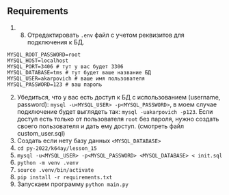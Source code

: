 ## Requirements
1. 8. Отредактировать `.env` файл с учетом реквизитов для подключения к БД.

```
MYSQL_ROOT_PASSWORD=root
MYSQL_HOST=localhost
MYSQL_PORT=3406 # тут у вас будет 3306
MYSQL_DATABASE=tms # тут будет ваше название БД
MYSQL_USER=akarpovich # ваше имя пользователя
MYSQL_PASSWORD=123 # ваш пароль
```
2. Убедиться, что у вас есть доступ к БД с использованием (username, password):
`mysql -u<MYSQL_USER> -p<MYSQL_PASSWORD>`,
в моем случае подключение будет выглядеть так:
`mysql -uakarpovich -p123`. Если доступ есть только от пользователя `root` без пароля, нужно создать своего пользователя и дать ему доступ. (смотреть файл custom_user.sql)
3. Создать если нету базу данных `<MYSQL_DATABASE>`
4. `cd py-2022/k64ay/lesson_15`
5. `mysql -u<MYSQL_USER> -p<MYSQL_PASSWORD> <MYSQL_DATABASE> < init.sql`
6. `python -m venv .venv`
7. `source .venv/bin/activate`
8. `pip install -r requirements.txt`
9. Запускаем программу `python main.py`